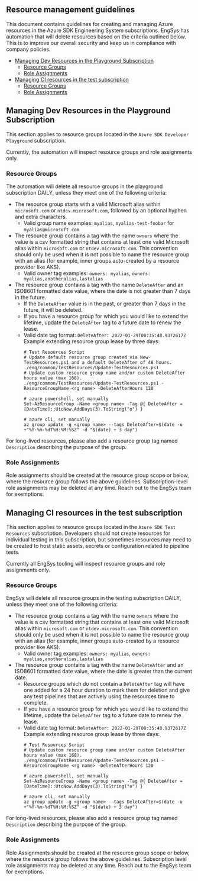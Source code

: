 ## Resource management guidelines

This document contains guidelines for creating and managing Azure resources in the Azure SDK Engineering System
subscriptions. EngSys has automation that will delete resources based on the criteria outlined below. This is to
improve our overall security and keep us in compliance with company policies.

  * [Managing Dev Resources in the Playground Subscription](#managing-dev-resources-in-the-playground-subscription)
     * [Resource Groups](#resource-groups)
     * [Role Assignments](#role-assignments)
  * [Managing CI resources in the test subscription](#managing-ci-resources-in-the-test-subscription)
     * [Resource Groups](#resource-groups-1)
     * [Role Assignments](#role-assignments-1)

## Managing Dev Resources in the Playground Subscription

This section applies to resource groups located in the `Azure SDK Developer Playground` subscription.

Currently, the automation will inspect resource groups and role assignments only.

### Resource Groups

The automation will delete all resource groups in the playground subscription DAILY, unless they meet one of the following criteria:

- The resource group starts with a valid Microsoft alias within `microsoft.com` or `ntdev.microsoft.com`, followed by an
  optional hyphen and extra characters.
    - Valid group name examples: `myalias`, `myalias-test-foobar` for `myalias@microsoft.com`
- The resource group contains a tag with the name `owners` where the value is a csv formatted string that contains at
  least one valid Microsoft alias within `microsoft.com` or `ntdev.microsoft.com`. This convention should only be used
  when it is not possible to name the resource group with an alias (for example, inner groups auto-created by a resource
  provider like AKS).
    - Valid owner tag examples: `owners: myalias`, `owners: myalias,anotheralias,lastalias`
- The resource group contains a tag with the name `DeleteAfter` and an ISO8601 formatted date value, where the date is
  not greater than 7 days in the future.
    - If the `DeleteAfter` value is in the past, or greater than 7 days in the future, it will be deleted.
    - If you have a resource group for which you would like to extend the lifetime, update the `DeleteAfter` tag to a
      future date to renew the lease.
    - Valid date tag format: `DeleteAfter: 2022-01-29T00:35:48.9372617Z`
      Example extending resource group lease by three days:
      ```
      # Test Resources Script
      # Update default resource group created via New-TestResources.ps1 and a default DeleteAfter of 48 hours.
      ./eng/common/TestResources/Update-TestResources.ps1
      # Update custom resource group name and/or custom DeleteAfter hours value (max 168).
      ./eng/common/TestResources/Update-TestResources.ps1 -ResourceGroupName <rg name> -DeleteAfterHours 120

      # azure powershell, set manually
      Set-AzResourceGroup -Name <group name> -Tag @{ DeleteAfter = [DateTime]::UtcNow.AddDays(3).ToString("o") }

      # azure cli, set manually
      az group update -g <group name> --tags DeleteAfter=$(date -u +"%Y-%m-%dT%H:%M:%SZ" -d "$(date) + 3 day")
      ```

For long-lived resources, please also add a resource group tag named `Description` describing the purpose of the group.

### Role Assignments

Role assignments should be created at the resource group scope or below, where the resource group follows the above
guidelines. Subscription-level role assignments may be deleted at any time. Reach out to the EngSys team for exemptions.

## Managing CI resources in the test subscription

This section applies to resource groups located in the `Azure SDK Test Resources` subscription. Developers should not
create resources for individual testing in this subscription, but sometimes resources may need to be created to host
static assets, secrets or configuration related to pipeline tests.

Currently all EngSys tooling will inspect resource groups and role assignments only.

### Resource Groups

EngSys will delete all resource groups in the testing subscription DAILY, unless they meet one of the following criteria:

- The resource group contains a tag with the name `owners` where the value is a csv formatted string that contains at
  least one valid Microsoft alias within `microsoft.com` or `ntdev.microsoft.com`. This convention should only be used
  when it is not possible to name the resource group with an alias (for example, inner groups auto-created by a resource
  provider like AKS).
    - Valid owner tag examples: `owners: myalias`, `owners: myalias,anotheralias,lastalias`
- The resource group contains a tag with the name `DeleteAfter` and an ISO8601 formatted date value, where the date is
  greater than the current date.
    - Resource groups which do not contain a `DeleteAfter` tag will have one added for a 24 hour duration
      to mark them for deletion and give any test pipelines that are actively using the resources time to
      complete.
    - If you have a resource group for which you would like to extend the lifetime, update the `DeleteAfter` tag to a
      future date to renew the lease.
    - Valid date tag format: `DeleteAfter: 2022-01-29T00:35:48.9372617Z`
      Example extending resource group lease by three days:
      ```
      # Test Resources Script
      # Update custom resource group name and/or custom DeleteAfter hours value (max 168).
      ./eng/common/TestResources/Update-TestResources.ps1 -ResourceGroupName <rg name> -DeleteAfterHours 120

      # azure powershell, set manually
      Set-AzResourceGroup -Name <group name> -Tag @{ DeleteAfter = [DateTime]::UtcNow.AddDays(3).ToString("o") }

      # azure cli, set manually
      az group update -g <group name> --tags DeleteAfter=$(date -u +"%Y-%m-%dT%H:%M:%SZ" -d "$(date) + 3 day")
      ```

For long-lived resources, please also add a resource group tag named `Description` describing the purpose of the group.

### Role Assignments

Role Assignments should be created at the resource group scope or below, where the resource group follows the above
guidelines. Subscription level role assignments may be deleted at any time. Reach out to the EngSys team for exemptions.
